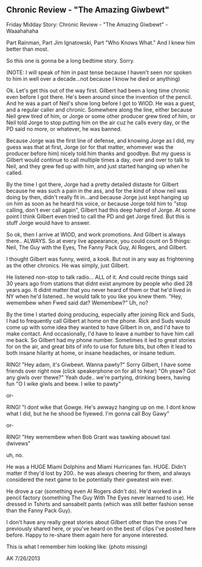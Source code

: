 ## Chronic Review - "The Amazing Giwbewt"

Friday Midday Story: Chronic Review - "The Amazing Giwbewt" - Waaahahaha

Part Rainman, Part Jim Ignatowski, Part "Who Knows What." And I knew him better than most.

So this one is gonna be a long bedtime story. Sorry.

(NOTE: I will speak of him in past tense because I haven't seen nor spoken to him in well over a decade...not because I know he died or anything)

Ok. Let's get this out of the way first. Gilbert had been a long time chronic even before I got there. He's been around since the invention of the pencil. And he was a part of Neil's show long before I got to WIOD. He was a guest, and a regular caller and chronic. Somewhere along the line, either because Neil grew tired of him, or Jorge or some other producer grew tired of him, or Neil told Jorge to stop putting him on the air cuz he calls every day, or the PD said no more, or whatever, he was banned.

Because Jorge was the first line of defense, and knowing Jorge as I did, my guess was that at first, Jorge (or for that matter, whomever was the producer before him) nicely told him thanks and goodbye. But my guess is Gilbert would continue to call multiple times a day, over and over to talk to Neil, and they grew fed up with him, and just started hanging up when he called.

By the time I got there, Jorge had a pretty detailed distaste for Gilbert because he was such a pain in the ass, and for the kind of show neil was doing by then, didn't really fit in...and because Jorge just kept hanging up on him as soon as he heard his voice, or because Jorge told him to "stop calling, don't ever call again", Gilbert had this deep hatred of Jorge. At some point I think Gilbert even tried to call the PD and get Jorge fired. But this is stuff Jorge would have to answer.

So ok, then I arrive at WIOD, and work promotions. And Gilbert is always there.. ALWAYS. So at every live appearance, you could count on 5 things: Neil, The Guy with the Eyes, The Fanny Pack Guy, Al Rogers, and Gilbert.

I thought Gilbert was funny, weird, a kook. But not in any way as frightening as the other chronics. He was simply, just Gilbert.

He listened non-stop to talk radio... ALL of it. And could recite things said 30 years ago from stations that didnt exist anymore by people who died 28 years ago. It didnt matter that you never heard of them or that he'd lived in NY when he'd listened.. he would talk to you like you knew them. "Hey, wemembew when Fwed said dat? Wemembew?" Uh, no?

By the time I started doing producing, especially after joining Rick and Suds, I had to frequently call Gilbert at home on the phone. Rick and Suds would come up with some idea they wanted to have Gilbert in on, and I'd have to make contact. And occasionally, I'd have to leave a number to have him call me back. So Gilbert had my phone number. Sometimes it led to great stories for on the air, and great bits of info to use for future bits, but often it lead to both insane hilarity at home, or insane headaches, or insane tedium.

RING!
"Hey adam, it's Giwbewt. Wanna pawty?"
Sorry Gilbert, I have some friends over right now (click speakerphone on for all to hear)
"Oh yeaw? Got any giwls over thewe?"
Yeah dude.. we're partying, drinking beers, having fun
"O I wike giwls and beew. I wike to pawty"

or-

RING!
"I dont wike that Gowge. He's awwayz hanging up on me. I dont know what I did, but he he shood be fiyewed. I'm gonna call Boy Gawy"

or-

RING!
"Hey wemembew when Bob Grant was tawking abouwt taxi dwivews"

uh, no.

He was a HUGE Miami Dolphins and Miami Hurricanes fan. HUGE. Didn't matter if they'd lost by 200.. he was always cheering for them, and always considered the next game to be potentially their gweatest win ever.

He drove a car (something even Al Rogers didn't do). He'd worked in a pencil factory (something The Guy With The Eyes never learned to use). He dressed in Tshirts and sansabelt pants (which was still better fashion sense than the Fanny Pack Guy).

I don't have any really great stories about Gilbert other than the ones I've previously shared here, or you've heard on the best of clips I've posted here before. Happy to re-share them again here for anyone interested.

This is what I remember him looking like:
(photo missing)

AK 7/26/2013
